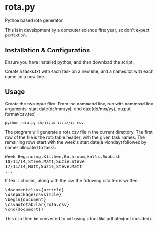 rota.py
=======
Python based rota generator.

This is in development by a computer science first year, so don't expect perfection.

Installation & Configuration
----------------------------
Ensure you have installed python, and then download the script.

Create a tasks.txt with each task on a new line, and a names.txt with each name on a new line.

Usage
-----
Create the two input files. From the command line, run with command line arguments: start date(dd/mm/yy), end date(dd/mm/yy), output format(csv,tex)

`python rota.py 15/11/14 12/12/14 csv`

The program will generate a rota.csv file in the current directory. The first row of the file is the rota table header, with the given task names. The remaining rows start with the week's start date(a Monday) followed by names allocated to tasks:

<pre>
Week Beginning,Kitchen,Bathroom,Halls,Rubbish
10/11/14,Steve,Matt,Suzie,Steve
17/11/14,Matt,Suzie,Steve,Matt
...
</pre>

If tex is chosen, along with the csv the following rota.tex is written:

<pre>
\documentclass{article} 
\usepackage{csvsimple} 
\begin{document} 
\csvautotabular{rota.csv} 
\end{document})
</pre>

This can then be converted to pdf using a tool like pdflatex(not included).
